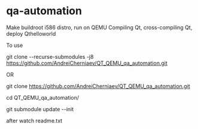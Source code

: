 # qa-automation
Make buildroot i586 distro, run on QEMU
Compiling Qt, cross-compiling Qt, deploy Qthelloworld

To use 

git clone --recurse-submodules -j8 https://github.com/AndreiCherniaev/QT_QEMU_qa_automation.git

OR

git clone  https://github.com/AndreiCherniaev/QT_QEMU_qa_automation.git

cd QT_QEMU_qa_automation/

git submodule update --init

after watch readme.txt
